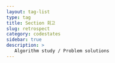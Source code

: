 ```yaml
---
layout: tag-list
type: tag
title: Section 회고
slug: retrospect
category: codestates
sidebar: true
description: >
   Algorithm study / Problem solutions
---
```

